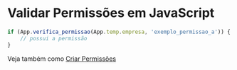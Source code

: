 # Validar Permissões em JavaScript
```javascript
if (App.verifica_permissao(App.temp.empresa, 'exemplo_permissao_a')) {
    // possui a permissão 
}
```

Veja também como [Criar Permissões](?i=pt-BR&p=dev_permissoes)
